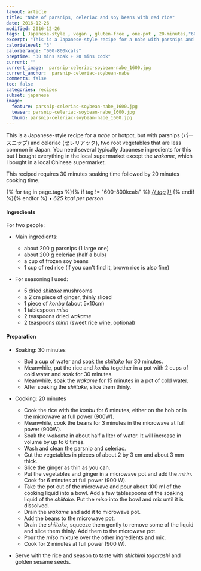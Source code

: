 ```yaml
---
layout: article
title: "Nabe of parsnips, celeriac and soy beans with red rice"
date: 2016-12-26
modified: 2016-12-26
tags: [ Japanese-style , vegan , gluten-free , one-pot , 20-minutes,"600-800kcals" ]
excerpt: "This is a Japanese-style recipe for a nabe with parsnips and celeriac, two root vegetables that are less common in Japan."
calorielevel: "3"
calorierange: "600-800kcals"
preptime: "30 mins soak + 20 mins cook"
current: ""
current_image:  parsnip-celeriac-soybean-nabe_1600.jpg
current_anchor:  parsnip-celeriac-soybean-nabe
comments: false
toc: false
categories: recipes
subset: japanese
image:
  feature: parsnip-celeriac-soybean-nabe_1600.jpg
  teaser: parsnip-celeriac-soybean-nabe_1600.jpg
  thumb: parsnip-celeriac-soybean-nabe_1600.jpg
---
```


This is a Japanese-style recipe for a _nabe_ or hotpot, but with parsnips (パースニップ) and celeriac (セレリアック), two root vegetables that are less common in Japan.
You need several typically Japanese ingredients for this but I bought everything in the local supermarket except the _wakame_, which I bought in a local Chinese supermarket.

This reciped requires 30 minutes soaking time followed by 20 minutes cooking time.

{% for tag in page.tags %}{% if tag != "600-800kcals" %}&nbsp;<a class="post-tag" href="{{ site.url}}/tags/#{{ tag }}">_{{ tag }}_</a>&nbsp;{% endif %}{% endfor %} &bull;&nbsp;<em>625&nbsp;kcal&nbsp;per&nbsp;person</em>&nbsp;&nbsp;<a href="{{ site.url}}/tags/#600-800kcals"><img src="{{ site.url }}/images/battery_lvl_3.png" style="height:1.0em;"></a>

#### Ingredients

For two people:

* Main ingredients:
  - about 200 g parsnips (1 large one)
  - about 200 g celeriac (half a bulb)
  - a cup of frozen soy beans
  - 1 cup of red rice (if you can't find it, brown rice is also fine)

* For seasoning I used:
  - 5 dried _shiitake_ mushrooms
  - a 2 cm piece of ginger, thinly sliced
  - 1 piece of _konbu_ (about 5x10cm)
  - 1 tablespoon _miso_
  - 2 teaspoons dried _wakame_
  - 2 teaspoons _mirin_ (sweet rice wine, optional)


#### Preparation

* Soaking: 30 minutes
    - Boil a cup of water and soak the _shiitake_ for 30 minutes.
    - Meanwhile,  put the rice and _konbu_ together in a pot with 2 cups of cold water and soak for 30 minutes.
    - Meanwhile, soak the _wakame_ for 15 minutes in a pot of cold water.
    - After soaking the _shiitake_, slice them thinly.

* Cooking: 20 minutes  
    - Cook the rice with the _konbu_ for 6 minutes, either on the hob or in the microwave at full power (900W).
    - Meanwhile, cook the beans for 3 minutes in the microwave at full power (900W).
    - Soak the _wakame_ in about half a liter of water. It will increase in volume by up to 6 times.
    - Wash and clean the parsnip and celeriac.
    - Cut the vegetables in pieces of about 2 by 3 cm and about 3 mm thick.
    - Slice the ginger as thin as you can.
    - Put the vegetables and ginger in a microwave pot and add the _mirin_. Cook for 6 minutes at full power (900 W).
    - Take the pot out of the microwave and pour about 100 ml of the cooking liquid into a bowl. Add a few tablespoons of the soaking liquid of the _shiitake_. Put the _miso_ into the bowl and mix until it is dissolved.
    - Drain the _wakame_ and add it to microwave pot.
    - Add the beans to the microwave pot.
    - Drain the _shiitake_, squeeze them gently to remove some of the liquid and slice them thinly. Add them to the microwave pot.
    - Pour the _miso_ mixture over the other ingredients and mix.
    - Cook for 2 minutes at full power (900 W).
- Serve with the rice and season to taste with _shichimi togarashi_ and golden sesame seeds.
